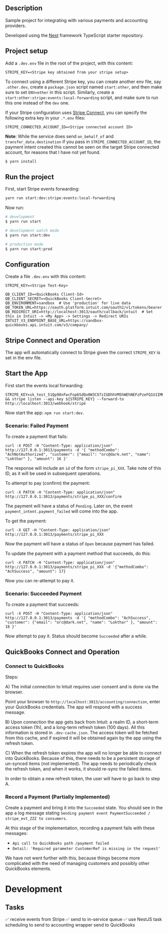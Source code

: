 ## Description

Sample project for integrating with various payments and accounting providers.

Developed using the [Nest](https://github.com/nestjs/nest) framework TypeScript starter repository.

## Project setup

Add a `.dev.env` file in the root of the project, with this content:

```env
STRIPE_KEY=<Stripe key obtained from your stripe setup>
```

To connect using a different Stripe key, you can create another env file, say `.other.dev`, create a `package.json` script named `start:other`, and then make sure to set `ENV=other` in this script.  Similarly, create a `start:other:stripe:events:local-forwarding` script, and make sure to run this one instead of the `dev` one.

If your Stripe configuration uses [Stripe Connect](https://docs.stripe.com/connect), you can specify the following extra key in your `.*.env` files:

```env
STRIPE_CONNECTED_ACCOUNT_ID=<Stripe connected account ID>
```

**Note**: While the service does send `on_behalf_of` and `transfer_data.destination` if you pass in `STRIPE_CONNECTED_ACCOUNT_ID`, the payment intent created this cannot be seen on the target Stripe connected account, for reasons that I have not yet found.

```bash
$ yarn install
```

## Run the project

First, start Stripe events forwarding:

```bash
yarn run start:dev:stripe:events:local-forwarding
```

Now run:

```bash
# development
$ yarn run start

# development watch mode
$ yarn run start:dev

# production mode
$ yarn run start:prod
```

## Configuration

Create a file `.dev.env` with this content:

```shell
STRIPE_KEY=<Stripe Test-Key>

QB_CLIENT_ID=<QuickBooks Client-Id>
QB_CLIENT_SECRET=<QuickBooks Client-Secret>
QB_ENVIRONMENT=sandbox  # Use 'production' for live data
QB_TOKEN_URL=https://oauth.platform.intuit.com/oauth2/v1/tokens/bearer
QB_REDIRECT_URI=http://localhost:3013/oauth/callback/intuit  # Set this in Intuit -> <My App> -> Settings -> Redirect URIs
INTUIT_V3_ENDPOINT_BASE_URL=https://sandbox-quickbooks.api.intuit.com/v3/company/
```

## Stripe Connect and Operation

The app will automatically connect to Stripe given the correct `STRIPE_KEY` is set in the env file.

## Start the App

First start the events local forwarding:

```shell
STRIPE_KEY=sk_test_51Qp98nFwcFop6SdQx0W3CO7zIGDhhVM5hWEhNEFzPzeFQ1U1IMKAtKRGd9486PTd9L9ctk0594IAawsqUSv0dABN0035BfOj1N && stripe listen --api-key ${STRIPE_KEY} --forward-to http://localhost:3013/webhook/stripe
```

Now start the app: `npm run start:dev`.

### Scenario: Failed Payment

To create a payment that fails:

```shell
curl -X POST -H "Content-Type: application/json" http://127.0.0.1:3013/payments -d '{ "methodCombo": "AchNotAuthorized", "customer": {"email": "orc@dark.net", "name": "Lokthar" }, "amount": 16 }'
```

The response will include an `id` of the form `stripe_pi_XXX`.  Take note of this ID, as it will be used in subsequent operations.

To attempt to pay (confirm) the payment:

```shell
curl -X PATCH -H "Content-Type: application/json" http://127.0.0.1:3013/payments/stripe_pi_XXX/confirm
```

The payment will have a status of `Pending`.  Later on, the event `payment_intent.payment_failed` will come into the app.

To get the payment:

```shell
curl -X GET -H "Content-Type: application/json" http://127.0.0.1:3013/payments/stripe_pi_XXX
```

Now the payment will have a status of `Open` because payment has failed.

To update the payment with a payment method that succeeds, do this:

```shell
curl -X PATCH -H "Content-Type: application/json" http://127.0.0.1:3013/payments/stripe_pi_XXX -d '{"methodCombo": "AchSuccess", "amount": 17}
```

Now you can re-attempt to pay it.

### Scenario: Succeeded Payment

To create a payment that succeeds:

```shell
curl -X POST -H "Content-Type: application/json" http://127.0.0.1:3013/payments -d '{ "methodCombo": "AchSuccess", "customer": {"email": "orc@dark.net", "name": "Lokthar" }, "amount": 18 }'
```

Now attempt to pay it.  Status should become `Succeeded` after a while.

## QuickBooks Connect and Operation

### Connect to QuickBooks

Steps:

A) The initial connection to Intuit requires user consent and is done via the browser.

Point your browser to `http://localhost:3013/accounting/connection`, enter your QuickBooks credentials.  The app will respond with a success message.

B) Upon connection the app gets back from Intuit: a realm ID, a short-term access token (1h), and a long-term refresh token (100 days).  All this information is stored in `.dev-cache.json`.  The access token will be fetched from this cache, and if expired it will be obtained again by the app using the refresh token.

C) When the refresh token expires the app will no longer be able to connect into QuickBooks.  Because of this, there needs to be a persistent storage of un-synced items (not implemented).  The app needs to periodically check the refresh token, and when it works, it should re-sync the failed items.

In order to obtain a new refresh token, the user will have to go back to step A.

### Record a Payment (Partially Implemented)

Create a payment and bring it into the `Succeeded` state.  You should see in the app a log message stating `Sending payment event PaymentSucceeded / stripe_evt_ZZZ to consumers`.

At this stage of the implementation, recording a payment fails with these messages:

- `Api call to QuickBooks path /payment failed`
- `Detail: 'Required parameter CustomerRef is missing in the request'`

We have not went further with this, because things become more complicated with the need of managing customers and possibly other QuickBooks elements.

# Development

## Tasks

✅ receive events from Stripe
✅ send to in-service queue
✅ use NestJS task scheduling to send to accounting wrapper
send to QuickBooks

